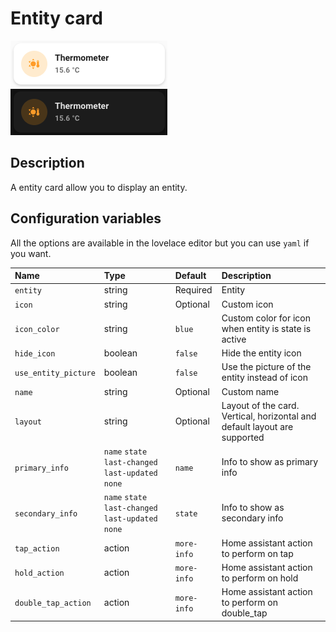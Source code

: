 # Entity card

![Entity light](../images/entity-light.png)
![Entity dark](../images/entity-dark.png)

## Description

A entity card allow you to display an entity.

## Configuration variables

All the options are available in the lovelace editor but you can use `yaml` if you want.

| Name                 | Type                                                | Default     | Description                                                               |
| :------------------- | :-------------------------------------------------- | :---------- | :------------------------------------------------------------------------ |
| `entity`             | string                                              | Required    | Entity                                                                    |
| `icon`               | string                                              | Optional    | Custom icon                                                               |
| `icon_color`         | string                                              | `blue`      | Custom color for icon when entity is state is active                      |
| `hide_icon`          | boolean                                             | `false`     | Hide the entity icon                                                      |
| `use_entity_picture` | boolean                                             | `false`     | Use the picture of the entity instead of icon                             |
| `name`               | string                                              | Optional    | Custom name                                                               |
| `layout`             | string                                              | Optional    | Layout of the card. Vertical, horizontal and default layout are supported |
| `primary_info`       | `name` `state` `last-changed` `last-updated` `none` | `name`      | Info to show as primary info                                              |
| `secondary_info`     | `name` `state` `last-changed` `last-updated` `none` | `state`     | Info to show as secondary info                                            |
| `tap_action`         | action                                              | `more-info` | Home assistant action to perform on tap                                   |
| `hold_action`        | action                                              | `more-info` | Home assistant action to perform on hold                                  |
| `double_tap_action`  | action                                              | `more-info` | Home assistant action to perform on double_tap                            |
